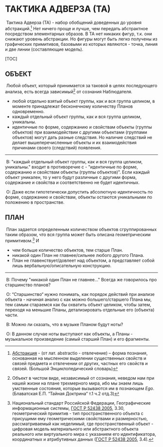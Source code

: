 # ТАКТИКА АДВЕРЗА (ТА)



​	 Тактика Адверза (ТА) - набор  обобщений доведенных до уровня абстракций.[^1] Нет ничего проще и лучше, чем передать  абстрактное посредством элементарных образов. В ТА нет никаких фигур,  т.к. они снижают уровень абстракции. Но фигуры могут быть легко получены из графических примитивов, базовыми из которых являются - точка, линия и две линии (составляющие модель). 

[^1]:[Абстракция](https://dic.academic.ru/dic.nsf/enc3p/45502) - (от лат.  abstractio - отвлечение) – форма познания, основанная на мысленном  выделении существенных свойств и связей предмета и отвлечении от других, частных его свойств и связей. (Большой Энциклопедический словарь)



[TOC]



## ОБЪЕКТ



​	Любой объект, который принимается за таковой в целях последующего анализа, есть всегда зависимый[^2] от сознания Наблюдателя.

[^2]:Объект в чистом виде, независимый от сознания, неведом нам при нашей  жизни на плане трехмерного мира, ибо мы знаем лишь умственные состояния, которые вызываются им в познающем *Ego*. (Блаватская Е.П. “Тайная Доктрина“ т.1 ч.2 отд.3)





- любой отдельно взятый объект группы, как и вся группа целиком, в моменте принадлежат бесконечному количеству Планов одновременно.
- каждый отдельный объект группы, как и вся группа целиком, уникальны. 
- идентичные по форме, содержанию и свойствам объекты (группы объектов) при взаимодействии с другими объектами (группами объектов) могут дать разные следствия. Но наличие следствий не делает вышеперечисленные объекты и их взаимодействия причинами своего (следствий) появления.

---

​	В: "каждый отдельный объект группы, как и вся группа целиком, уникальны." входит в противоречие с - "идентичные по форме, содержанию и свойствам объекты (группы объектов)". Если каждый объект уникален, то у него будут различные с другими форма, содержание и свойства и соответственно не будет идентичных. 

​	О: Даже если гипотетически допустить абсолютную идентичность по форме, содержанию и свойствам, объекты  остаются уникальными по положению в пространстве.



## ПЛАН



​	План задается определенным количеством объектов сгруппированных таким образом, что вся группа может быть описана геометрическим примитивом.[^3] И 

- чем больше количество объектов, тем старше План.
- никакой один План не главнее/сильнее любого другого Плана.
- План не главенствует/довлеет над объектом, а представляет собой лишь вербальную/описательную конструкцию. 

[^3]: Национальный стандарт Российской Федерации, Географические информационные системы, [ГОСТ Р 52438 2005](http://docs.cntd.ru/document/1200044680), 3.30, геометрический примитив - тип простран­ственного объекта с присущими ему геометрическими свойствами и размерностью, рассматриваемый как неделимый, где пространственный объект - цифровая модель материального или абстрактного объекта реального или виртуального мира с указанием его идентификатора, координатных и атрибутивных данных ([ГОСТ Р 52438 2005](http://docs.cntd.ru/document/1200044680), 3.4).



---

​	В: Почему "никакой один План не главнее..." Всегда же говорилось про старшинство планов?

​	О: “Старшинство“ нужно понимать, как порядок действий при анализе объекта -  начиная анализ с как можно большего/старшего Плана мы, тем самым стараемся как бы охватить объект целиком, чтобы затем, переходя на меньшие Планы, детализировать отдельные его (объекта) части.

​	В: Можно ли сказать, что в музыке Планом будут ноты?

​	О: В данном случае ноты выступают как объекты, а Планы - музыкальное произведение (самый старший План) и его фрагменты. 